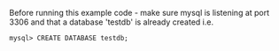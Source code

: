 Before running this example code - make sure mysql is listening at port 3306
and that a database 'testdb' is already created i.e.

    mysql> CREATE DATABASE testdb;
